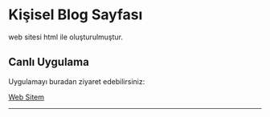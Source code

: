 # Kişisel Blog Sayfası 

web sitesi html ile oluşturulmuştur.

## Canlı Uygulama

Uygulamayı buradan ziyaret edebilirsiniz:

[Web Sitem](https://www.websitenizinadi.com)

---
